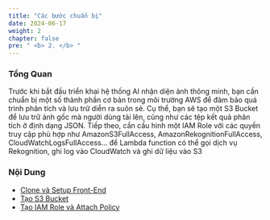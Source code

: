 ```yaml
---
title: "Các bước chuẩn bị"
date: 2024-06-17
weight: 2
chapter: false
pre: " <b> 2. </b> "
---
```


### Tổng Quan 

Trước khi bắt đầu triển khai hệ thống AI nhận diện ảnh thông minh, bạn cần chuẩn bị một số thành phần cơ bản trong môi trường AWS để đảm bảo quá trình phân tích và lưu trữ diễn ra suôn sẻ. Cụ thể, bạn sẽ tạo một S3 Bucket để lưu trữ ảnh gốc mà người dùng tải lên, cũng như các tệp kết quả phân tích ở định dạng JSON. Tiếp theo, cần cấu hình một IAM Role với các quyền truy cập phù hợp như AmazonS3FullAccess, AmazonRekognitionFullAccess, CloudWatchLogsFullAccess... để Lambda function có thể gọi dịch vụ Rekognition, ghi log vào CloudWatch và ghi dữ liệu vào S3

### Nội Dung

- [Clone và Setup Front-End](2.1-CloneFrontEnd/)
- [Tạo S3 Bucket](2.2-CreateS3Bucket/)
- [Tạo IAM Role và Attach Policy](2.3-CreateIamRole/)
